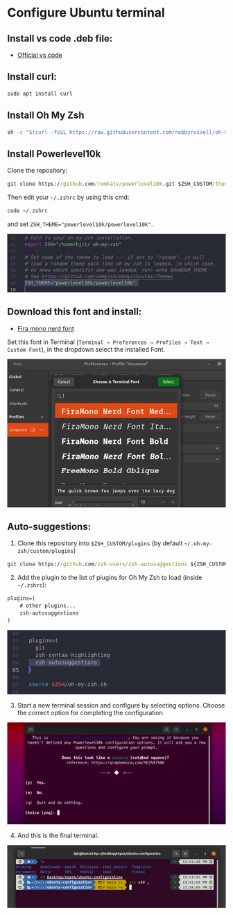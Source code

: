 # Configure Ubuntu terminal

## Install vs code .deb file:

- [Official vs code](https://code.visualstudio.com/)

## Install curl:

```cmd
sudo apt install curl
```

## Install Oh My Zsh

```cmd
sh -c "$(curl -fsSL https://raw.githubusercontent.com/robbyrussell/oh-my-zsh/master/tools/install.sh)"
```

## Install Powerlevel10k

Clone the repository:

```cmd
git clone https://github.com/romkatv/powerlevel10k.git $ZSH_CUSTOM/themes/powerlevel10k
```

Then edit your `~/.zshrc` by using this cmd:

```cmd
code ~/.zshrc
```

and set `ZSH_THEME="powerlevel10k/powerlevel10k"`.

![image2](./images/ub2.png)

## Download this font and install:

- [Fira mono nerd font](https://github.com/KamrulSh/ubuntu-configuration/tree/main/fonts)

Set this font in Terminal (`Terminal → Preferences → Profiles → Text → Custom Font`), in the dropdown select the installed Font.

![image1](./images/ub1.png)

## Auto-suggestions:

1. Clone this repository into `$ZSH_CUSTOM/plugins` (by default `~/.oh-my-zsh/custom/plugins`)

```cmd
git clone https://github.com/zsh-users/zsh-autosuggestions ${ZSH_CUSTOM:-~/.oh-my-zsh/custom}/plugins/zsh-autosuggestions
```

2. Add the plugin to the list of plugins for Oh My Zsh to load (inside `~/.zshrc`):

```cmd
plugins=(
    # other plugins...
    zsh-autosuggestions
)
```

![image3](./images/ub3.png)

3. Start a new terminal session and configure by selecting options. Choose the correct option for completing the configuration.

![image4](./images/ub4.png)

4. And this is the final terminal.

![image5](./images/ub5.png)
